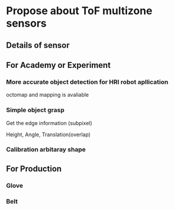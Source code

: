 # Propose about ToF multizone sensors

## Details of sensor 

## For Academy or Experiment

### More accurate object detection for HRI robot apllication
octomap and mapping is avaliable

### Simple object grasp
Get the edge information (subpixel)

Height, Angle, Translation(overlap)

### Calibration arbitaray shape


## For Production

### Glove

### Belt